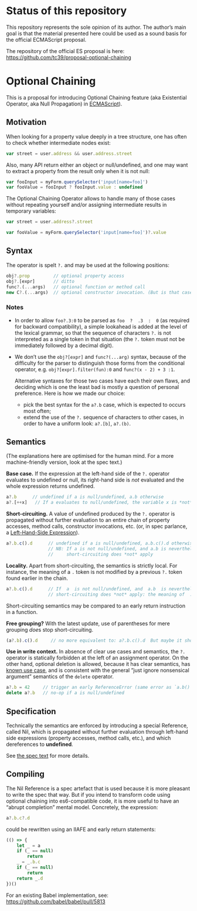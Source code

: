 # Status of this repository

This repository represents the sole opinion of its author. The author’s main goal is that the material presented here could be used as a sound basis for the official ECMAScript proposal.

The repository of the official ES proposal is here: https://github.com/tc39/proposal-optional-chaining

# Optional Chaining

This is a proposal for introducing Optional Chaining feature (aka Existential Operator, aka Null Propagation) in [ECMAScript](https://github.com/tc39/ecma262/)).

## Motivation

When looking for a property value deeply in a tree structure, one has often to check whether intermediate nodes exist:
```js
var street = user.address && user.address.street
```

Also, many API return either an object or null/undefined, and one may want to extract a property from the result only when it is not null:
```js
var fooInput = myForm.querySelector('input[name=foo]')
var fooValue = fooInput ? fooInput.value : undefined
```

The Optional Chaining Operator allows to handle many of those cases without repeating yourself and/or assigning intermediate results in temporary variables:

```js
var street = user.address?.street

var fooValue = myForm.querySelector('input[name=foo]')?.value
```

<!--
## Further examples

The following code:
```js
var SetProto
if (Object.prototype.hasOwnProperty('__proto__')) {
    SetProto = Object.getOwnPropertyDescriptor(Object.prototype, '__proto__').set
}
```
could become shorter:
```js
var SetProto = Object.getOwnPropertyDescriptor(Object.prototype, '__proto__')?.set
```


The following code:
```js
if (foo != null && foo[Symbol.iterator] != null) { // foo is iterable
    var iterator = foo[Symbol.iterator]()
    // ...
}
```
could be rewritten as (disregarding the buggy case where `foo[Symbol.iterator]()` would not produce a function):
```js
var iterator = foo?.[Symbol.iterator]?.()
if (iterator) { // foo is iterable
    // ...
}
```


The following code:
```js
var _
var list = (_ = node._tree) && (_ = _.editionParams) && _.fooList || []
```
could become more readable:
```js
var list = node._tree?.editionParams?.fooList || []
```
-->

## Syntax

The operator is spelt `?.` and may be used at the following positions:

```js
obj?.prop         // optional property access
obj?.[expr]       // ditto
func?.(...args)   // optional function or method call
new C?.(...args)  // optional constructor invocation. (But is that case useful?)
```

### Notes

* In order to allow `foo?.3:0` to be parsed as `foo  ?  .3  :  0` (as required for backward compatibility), a simple lookahead is added at the level of the lexical grammar, so that the sequence of characters `?.` is not interpreted as a single token in that situation (the `?.` token must not be immediately followed by a decimal digit).

* We don’t use the `obj?[expr]` and `func?(...arg)` syntax, because of the difficulty for the parser to distinguish those forms from the conditional operator, e.g. `obj?[expr].filter(fun):0` and `func?(x - 2) + 3 :1`.
  
  Alternative syntaxes for those two cases have each their own flaws, and deciding which is one the least bad is mostly a question of personal preference. Here is how we made our choice: 
  - pick the best syntax for the `a?.b` case, which is expected to occurs most often;  
  - extend the use of the `?.` sequence of characters to other cases, in order to have a uniform look: `a?.[b]`, `a?.(b)`.

<!--

Here are other alternatives that don’t need lookahead are proposed:

```js
obj.?prop         // optional property access
obj.?[expr]       // ditto
func.?(...args)   // optional function or method call
new C.?(...args)  // optional constructor invocation
```

And:

```js
obj..prop         // optional property access
obj..[expr]       // ditto
func..(...args)   // optional function or method call
new C..(...args)  // optional constructor invocation
```

And, minimising the number of characters (but the question mark inside the brackets don’t look good):

```js
obj.?prop        // optional property access
obj[?expr]       // ditto
func(?...args)   // optional function or method call
new C(?...args)  // optional constructor invocation
```

-->

## Semantics

(The explanations here are optimised for the human mind. For a more machine-friendly version, look at the spec text.)

**Base case.** If the expression at the left-hand side of the `?.` operator evaluates to undefined or null, its right-hand side is _not_ evaluated and the whole expression returns undefined.

```js
a?.b      // undefined if a is null/undefined, a.b otherwise
a?.[++x]   // If a evaluates to null/undefined, the variable x is *not* incremented.
```

**Short-circuiting.** A value of undefined produced by the `?.` operator is propagated without further evaluation to an entire chain of property accesses, method calls, constructor invocations, etc. (or, in spec parlance, a [Left-Hand-Side Expression](https://tc39.github.io/ecma262/#sec-left-hand-side-expressions)).

```js
a?.b.c().d      // undefined if a is null/undefined, a.b.c().d otherwise.
                // NB: If a is not null/undefined, and a.b is nevertheless undefined,
                //     short-circuiting does *not* apply
```

**Locality.** Apart from short-circuiting, the semantics is strictly local. For instance, the meaning of a `.` token is not modified by a previous `?.` token found earlier in the chain.
```js
a?.b.c().d      // If  a  is not null/undefined, and  a.b  is nevertheless undefined,
                // short-circuiting does *not* apply: the meaning of  .c  is not modified.
```
Short-circuiting semantics may be compared to an early return instruction in a function.

**Free grouping?** With the latest update, use of parentheses for mere grouping *doe*s stop short-circuiting.

```js
(a?.b).c().d     // no more equivalent to: a?.b.c().d  But maybe it should. Or maybe not.
```

**Use in write context.** In absence of clear use cases and semantics, the `?.` operator is statically forbidden at the left of an assignment operator. On the other hand, optional deletion is allowed, because it has clear semantics, has [known use case](https://github.com/babel/babel/blob/28ae47a174f67a8ae6f4527e0a66e88896814170/packages/babel-helper-builder-react-jsx/src/index.js#L66-L69), and is consistent with the general ”just ignore nonsensical argument” semantics of the `delete` operator.

```js
a?.b = 42     // trigger an early ReferenceError (same error as `a.b() = c`, etc.)
delete a?.b   // no-op if a is null/undefined
```

## Specification

Technically the semantics are enforced by introducing a special Reference, called Nil, which is propagated without further evaluation through left-hand side expressions (property accesses, method calls, etc.), and which dereferences to **undefined**.

See [the spec text](https://claudepache.github.io/es-optional-chaining/) for more details.

## Compiling
The Nil Reference is a spec artefact that is used because it is more pleasant to write the spec that way. But if you intend to transform code using optional chaining into es6-compatible code, it is more useful to have an “abrupt completion” mental model. Concretely, the expression:

```js
a?.b.c?.d
```

could be rewritten using an IIAFE and early return statements:

```js
(() => {
    let _ = a
    if (_ == null)
        return
    _ = _.b.c
    if (_ == null)
        return
    return _.d
})()
```

For an existing Babel implementation, see: https://github.com/babel/babel/pull/5813
